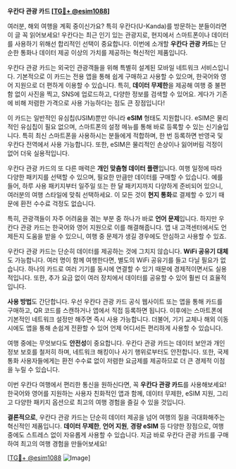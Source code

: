 **우칸다 관광 카드 [[TG💪+ @esim1088](https://t.me/s/esim1088)]**

여러분, 해외 여행을 계획 중이신가요? 특히 우칸다(U-Kanda)를 방문하는 분들이라면 이 글 꼭 읽어보세요! 우칸다는 최근 인기 있는 관광지로, 현지에서 스마트폰이나 데이터를 사용하기 위해선 합리적인 선택이 중요합니다. 이번에 소개할 **우칸다 관광 카드**는 단순한 통화나 데이터 제공 이상의 가치를 제공하는 혁신적인 제품입니다.

우칸다 관광 카드는 외국인 관광객들을 위해 특별히 설계된 모바일 네트워크 서비스입니다. 기본적으로 이 카드는 전용 앱을 통해 쉽게 구매하고 사용할 수 있으며, 한국어와 영어 지원으로 더 편하게 이용할 수 있습니다. 특히, **데이터 무제한**을 제공해 여행 중 불편함 없이 사진을 찍고, SNS에 업로드하고, 다양한 정보를 검색할 수 있어요. 게다가 기존에 비해 저렴한 가격으로 사용 가능하다는 점도 큰 장점입니다!

이 카드는 일반적인 유심칩(USIM)뿐만 아니라 **eSIM** 형태도 지원합니다. eSIM은 물리적인 유심칩이 필요 없으며, 스마트폰의 설정 메뉴를 통해 바로 등록할 수 있는 신기술입니다. 특히 최신 스마트폰을 사용하시는 분들에게 적합하며, 한 번 등록하면 반영국 및 우칸다 전역에서 사용 가능합니다. 또한, eSIM은 물리적인 손상이나 잃어버림 걱정이 없어 더욱 실용적입니다.

우칸다 관광 카드의 또 다른 매력은 **개인 맞춤형 데이터 플랜**입니다. 여행 일정에 따라 다양한 패키지를 선택할 수 있으며, 필요한 만큼만 데이터를 구매할 수 있습니다. 예를 들어, 하루 사용 패키지부터 일주일 또는 한 달 패키지까지 다양하게 준비되어 있으니, 여러분의 여행 스타일에 맞춰 선택하세요. 이 모든 것이 **현지 통화**로 결제할 수 있기 때문에 환전 수수료 걱정도 없습니다.

특히, 관광객들이 자주 어려움을 겪는 부분 중 하나가 바로 **언어 문제**입니다. 하지만 우칸다 관광 카드는 한국어와 영어 지원으로 이를 해결해줍니다. 앱 내 고객센터에서도 언제든지 도움을 받을 수 있으니, 여행 중 문제가 생길 경우에도 안심하고 사용할 수 있죠.

우칸다 관광 카드는 단순히 데이터를 제공하는 것에 그치지 않습니다. **WiFi 공유기 대체**도 가능합니다. 여러 명이 함께 여행한다면, 별도의 WiFi 공유기를 들고 다닐 필요가 없습니다. 하나의 카드로 여러 기기를 동시에 연결할 수 있기 때문에 경제적이면서도 실용적입니다. 또한, 추가 요금 없이 여러 장치에서 데이터를 공유할 수 있어 훨씬 더 효율적입니다.

**사용 방법**도 간단합니다. 우선 우칸다 관광 카드 공식 웹사이트 또는 앱을 통해 카드를 구매하고, QR 코드를 스캔하거나 앱에서 직접 등록하면 됩니다. 이후에는 스마트폰에 기본적인 네트워크 설정만 해주면 즉시 사용 가능합니다. 더불어, 기기 교체나 해외 이동 시에도 앱을 통해 손쉽게 전환할 수 있어 언제 어디서든 편리하게 사용할 수 있습니다.

여행 중에는 무엇보다도 **안전성**이 중요합니다. 우칸다 관광 카드는 데이터 보안과 개인 정보 보호를 철저히 하며, 네트워크 해킹이나 사기 행위로부터도 안전합니다. 또한, 국제 통화 사용자들에게는 환전 수수료 없이 저렴한 요금제를 제공하므로 더 큰 경제적 이점을 누릴 수 있습니다.

이번 우칸다 여행에서 편리한 통신을 원하신다면, 꼭 **우칸다 관광 카드**를 사용해보세요! 한국어와 영어를 지원하는 사용자 친화적인 앱과 함께, 데이터 무제한, eSIM 지원, 그리고 다양한 패키지 옵션으로 최고의 여행 경험을 즐길 수 있을 것입니다.

**결론적으로**, 우칸다 관광 카드는 단순히 데이터 제공을 넘어 여행의 질을 극대화해주는 혁신적인 제품입니다. **데이터 무제한**, **언어 지원**, **경량 eSIM** 등 다양한 장점으로, 여행 중에도 스트레스 없이 자유롭게 사용할 수 있습니다. 지금 바로 우칸다 관광 카드를 구매하여 최고의 여행 경험을 만들어보세요!

[[TG💪+ @esim1088](https://t.me/s/esim1088) ![Image](https://i.postimg.cc/Y0z9fWf4/image.png)]